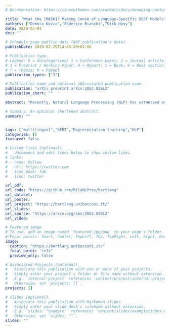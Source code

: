 ```yaml
---
# Documentation: https://sourcethemes.com/academic/docs/managing-content/

title: "What the [MASK]? Making Sense of Language-Specific BERT Models"
authors: ["Debora Nozza","Federico Bianchi","Dirk Hovy"]
date: 2020-03-01
doi: ""

# Schedule page publish date (NOT publication's date).
publishDate: 2020-02-29T14:48:20+01:00

# Publication type.
# Legend: 0 = Uncategorized; 1 = Conference paper; 2 = Journal article;
# 3 = Preprint / Working Paper; 4 = Report; 5 = Book; 6 = Book section;
# 7 = Thesis; 8 = Patent
publication_types: ["3"]

# Publication name and optional abbreviated publication name.
publication: "arXiv preprint arXiv:2003.02912"
publication_short: ""

abstract: "Recently, Natural Language Processing (NLP) has witnessed an impressive progress in many areas, due to the advent of novel, pretrained contextual representation models. In particular, Devlin et al. (2019) proposed a model, called BERT (Bidirectional Encoder Representations from Transformers), which enables researchers to obtain state-of-the art performance on numerous NLP tasks by fine-tuning the representations on their data set and task, without the need for developing and training highly-specific architectures. The authors also released multilingual BERT (mBERT), a model trained on a corpus of 104 languages, which can serve as a universal language model. This model obtained impressive results on a zero-shot cross-lingual natural inference task. Driven by the potential of BERT models, the NLP community has started to investigate and generate an abundant number of BERT models that are trained on a particular language, and tested on a specific data domain and task. This allows us to evaluate the true potential of mBERT as a universal language model, by comparing it to the performance of these more specific models. This paper presents the current state of the art in language-specific BERT models, providing an overall picture with respect to different dimensions (i.e. architectures, data domains, and tasks). Our aim is to provide an immediate and straightforward overview of the commonalities and differences between Language-Specific (language-specific) BERT models and mBERT. We also provide an interactive and constantly updated website that can be used to explore the information we have collected, at [https://bertlang.unibocconi.it](https://bertlang.unibocconi.it/)."

# Summary. An optional shortened abstract.
summary: ""


tags: ["multilingual","BERT","Representation learning","NLP"]
categories: []
featured: false

# Custom links (optional).
#   Uncomment and edit lines below to show custom links.
# links:
# - name: Follow
#   url: https://twitter.com
#   icon_pack: fab
#   icon: twitter

url_pdf:
url_code: "https://github.com/MilaNLProc/bertlang"
url_dataset:
url_poster:
url_project: "https://bertlang.unibocconi.it/"
url_slides:
url_source: "https://arxiv.org/abs/2003.02912"
url_video:

# Featured image
# To use, add an image named `featured.jpg/png` to your page's folder.
# Focal points: Smart, Center, TopLeft, Top, TopRight, Left, Right, BottomLeft, Bottom, BottomRight.
image:
  caption: "https://bertlang.unibocconi.it/"
  focal_point: "Left"
  preview_only: false

# Associated Projects (optional).
#   Associate this publication with one or more of your projects.
#   Simply enter your project's folder or file name without extension.
#   E.g. `internal-project` references `content/project/internal-project/index.md`.
#   Otherwise, set `projects: []`.
projects: []

# Slides (optional).
#   Associate this publication with Markdown slides.
#   Simply enter your slide deck's filename without extension.
#   E.g. `slides: "example"` references `content/slides/example/index.md`.
#   Otherwise, set `slides: ""`.
slides: ""
---
```

